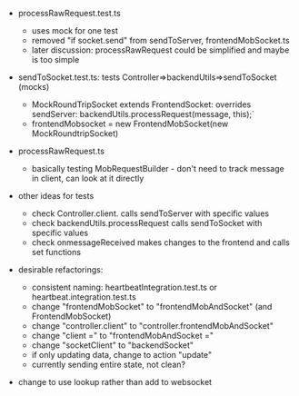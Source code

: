 - processRawRequest.test.ts 
  - uses mock for one test
  - removed "if socket.send" from sendToServer, frontendMobSocket.ts
  - later discussion: processRawRequest could be simplified and maybe is too simple

- sendToSocket.test.ts: tests Controller=>backendUtils=>sendToSocket (mocks)
  - MockRoundTripSocket extends FrontendSocket: overrides sendServer: backendUtils.processRequest(message, this);`
  - frontendMobsocket = new FrontendMobSocket(new MockRoundtripSocket)


- processRawRequest.ts
  - basically testing MobRequestBuilder - don't need to track message in client, can look at it directly

- other ideas for tests
  - check Controller.client.<action> calls sendToServer with specific values
  - check backendUtils.processRequest calls sendToSocket with specific values
  - check onmessageReceived makes changes to the frontend and calls set functions


- desirable refactorings:
  - consistent naming: heartbeatIntegration.test.ts or heartbeat.integration.test.ts
  - change "frontendMobSocket" to "frontendMobAndSocket" (and FrontendMobSocket)
  - change "controller.client" to "controller.frontendMobAndSocket"
  - change "client =" to "frontendMobAndSocket =" 
  - change "socketClient" to "backendSocket"
  - if only updating data, change to action "update"
  - currently sending entire state, not clean?
- change to use lookup rather than add to websocket